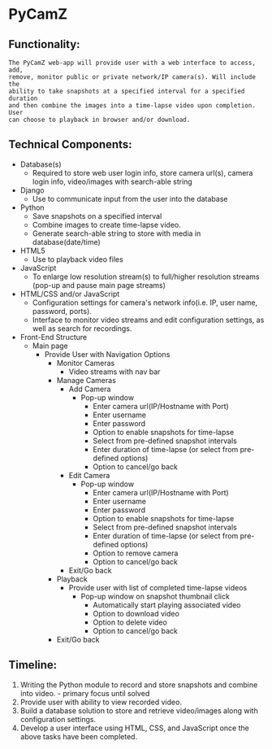 # PyCamZ

## Functionality:
    The PyCamZ web-app will provide user with a web interface to access, add,
    remove, monitor public or private network/IP camera(s). Will include the
    ability to take snapshots at a specified interval for a specified duration
    and then combine the images into a time-lapse video upon completion. User
    can choose to playback in browser and/or download.

## Technical Components:
+ Database(s)
  * Required to store web user login info, store camera url(s), camera login info, video/images with search-able string
+ Django
  * Use to communicate input from the user into the database
+ Python
  * Save snapshots on a specified interval
  * Combine images to create time-lapse video.
  * Generate search-able string to store with media in database(date/time)
+ HTML5
  * Use to playback video files
+ JavaScript
  * To enlarge low resolution stream(s) to full/higher resolution streams (pop-up and pause main page streams)
+ HTML/CSS and/or JavaScript
  * Configuration settings for camera's network info(i.e. IP, user name, password, ports).
  * Interface to monitor video streams and edit configuration settings, as well as search for recordings.
+ Front-End Structure
  * Main page
    * Provide User with Navigation Options
      * Monitor Cameras
        * Video streams with nav bar
      * Manage Cameras
        * Add Camera
          * Pop-up window
            * Enter camera url(IP/Hostname with Port)
            * Enter username
            * Enter password
            * Option to enable snapshots for time-lapse
            * Select from pre-defined snapshot intervals
            * Enter duration of time-lapse (or select from pre-defined options)
            * Option to cancel/go back
        * Edit Camera
          * Pop-up window
            * Enter camera url(IP/Hostname with Port)
            * Enter username
            * Enter password
            * Option to enable snapshots for time-lapse
            * Select from pre-defined snapshot intervals
            * Enter duration of time-lapse (or select from pre-defined options)
            * Option to remove camera
            * Option to cancel/go back
        * Exit/Go back
      * Playback
        * Provide user with list of completed time-lapse videos
          * Pop-up window on snapshot thumbnail click
            * Automatically start playing associated video
            * Option to download video
            * Option to delete video
            * Option to cancel/go back
      * Exit/Go back

## Timeline:
1. Writing the Python module to record and store snapshots and combine into video. - primary focus until solved
1. Provide user with ability to view recorded video.
1. Build a database solution to store and retrieve video/images along with configuration settings.
1. Develop a user interface using HTML, CSS, and JavaScript once the above tasks have been completed.
